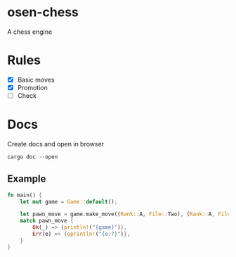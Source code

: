 # osen-chess
A chess engine

# Rules

- [x] Basic moves
- [x] Promotion
- [ ] Check

# Docs

Create docs and open in browser

```rust
cargo doc --open
```


## Example

```rust
fn main() {
    let mut game = Game::default();

    let pawn_move = game.make_move((Rank::A, File::Two), (Rank::A, File::Four));
    match pawn_move {
        Ok(_) => {println!("{game}")},
        Err(e) => {eprintln!("{e:?}")},
    }
}
```
